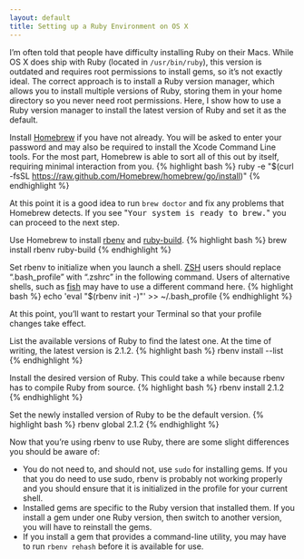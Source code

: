 ```yaml
---
layout: default
title: Setting up a Ruby Environment on OS X
---
```


I’m often told that people have difficulty installing Ruby on their Macs. While OS X does ship with Ruby (located in `/usr/bin/ruby`), this version is outdated and requires root permissions to install gems, so it’s not exactly ideal. The correct approach is to install a Ruby version manager, which allows you to install multiple versions of Ruby, storing them in your home directory so you never need root permissions. Here, I show how to use a Ruby version manager to install the latest version of Ruby and set it as the default.

Install [Homebrew](http://brew.sh) if you have not already. You will be asked to enter your password and may also be required to install the Xcode Command Line tools. For the most part, Homebrew is able to sort all of this out by itself, requiring minimal interaction from you.
{% highlight bash %}
ruby -e "$(curl -fsSL https://raw.github.com/Homebrew/homebrew/go/install)"
{% endhighlight %}

At this point it is a good idea to run `brew doctor` and fix any problems that Homebrew detects. If you see "<samp>Your system is ready to brew.</samp>" you can proceed to the next step.

Use Homebrew to install [rbenv](https://github.com/sstephenson/rbenv) and [ruby-build](https://github.com/sstephenson/rbenv).
{% highlight bash %}
brew install rbenv ruby-build
{% endhighlight %}

Set rbenv to initialize when you launch a shell. [ZSH](www.zsh.org) users should replace “.bash\_profile” with “.zshrc” in the following command. Users of alternative shells, such as [fish](http://fishshell.org) may have to use a different command here.
{% highlight bash %}
echo 'eval "$(rbenv init -)"' >> ~/.bash_profile
{% endhighlight %}

At this point, you’ll want to restart your Terminal so that your profile changes take effect.

List the available versions of Ruby to find the latest one. At the time of writing, the latest version is 2.1.2.
{% highlight bash %}
rbenv install --list
{% endhighlight %}

Install the desired version of Ruby. This could take a while because rbenv has to compile Ruby from source.
{% highlight bash %}
rbenv install 2.1.2
{% endhighlight %}

Set the newly installed version of Ruby to be the default version.
{% highlight bash %}
rbenv global 2.1.2
{% endhighlight %}

Now that you’re using rbenv to use Ruby, there are some slight differences you should be aware of:

* You do not need to, and should not, use `sudo` for installing gems. If you that you do need to use sudo, rbenv is probably not working properly and you should ensure that it is initialized in the profile for your current shell.
* Installed gems are specific to the Ruby version that installed them. If you install a gem under one Ruby version, then switch to another version, you will have to reinstall the gems.
* If you install a gem that provides a command-line utility, you may have to run `rbenv rehash` before it is available for use.
